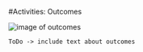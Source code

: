 #Activities: Outcomes

![image of outcomes](https://github.com/cecentral/Project-Central-User-Manual/blob/master/img/activity/outcomes.png)

```ToDo -> include text about outcomes```

